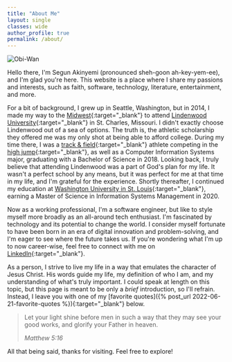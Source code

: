```yaml
---
title: "About Me"
layout: single
classes: wide
author_profile: true
permalink: /about/
---
```


![Obi-Wan](/assets/images/obiwan.gif)

Hello there, I'm Segun Akinyemi (pronounced sheh-goon ah-key-yem-ee), and I'm glad you're here. This website is a place where I share my passions and interests, such as faith, software, technology, literature, entertainment, and more.

For a bit of background, I grew up in Seattle, Washington, but in 2014, I made my way to the [Midwest](https://en.wikipedia.org/wiki/Midwestern_United_States){:target="_blank"} to attend [Lindenwood University](https://en.wikipedia.org/wiki/Lindenwood_University){:target="_blank"} in St. Charles, Missouri. I didn't exactly choose Lindenwood out of a sea of options. The truth is, the athletic scholarship they offered me was my only shot at being able to afford college. During my time there, I was a [track & field](https://lindenwoodlions.com/sports/mens-track-and-field/roster/akintunde-akinyemi/11246){:target="_blank"} athlete competing in the [high jump](https://www.worldathletics.org/athletes/united-states/akintunde-akinyemi-14736806){:target="_blank"}, as well as a Computer Information Systems major, graduating with a Bachelor of Science in 2018. Looking back, I truly believe that attending Lindenwood was a part of God's plan for my life. It wasn't a perfect school by any means, but it was perfect for me at that time in my life, and I'm grateful for the experience. Shortly thereafter, I continued my education at [Washington University in St. Louis](https://en.wikipedia.org/wiki/Washington_University_in_St._Louis){:target="_blank"}, earning a Master of Science in Information Systems Management in 2020.

Now as a working professional, I'm a software engineer, but like to style myself more broadly as an all-around tech enthusiast. I'm fascinated by technology and its potential to change the world. I consider myself fortunate to have been born in an era of digital innovation and problem-solving, and I'm eager to see where the future takes us. If you're wondering what I'm up to now career-wise, feel free to connect with me on [LinkedIn](https://www.linkedin.com/in/segunakinyemi){:target="_blank"}.

As a person, I strive to live my life in a way that emulates the character of Jesus Christ. His words guide my life, my definition of who I am, and my understanding of what's truly important. I could speak at length on this topic, but this page is meant to be only a _brief_ introduction, so I'll refrain. Instead, I leave you with one of my [favorite quotes]({% post_url 2022-06-21-favorite-quotes %}){:target="_blank"} below.

> Let your light shine before men in such a way that they may see your good works, and glorify your Father in heaven.
>
> <cite>Matthew 5:16</cite>

All that being said, thanks for visiting. Feel free to explore!
